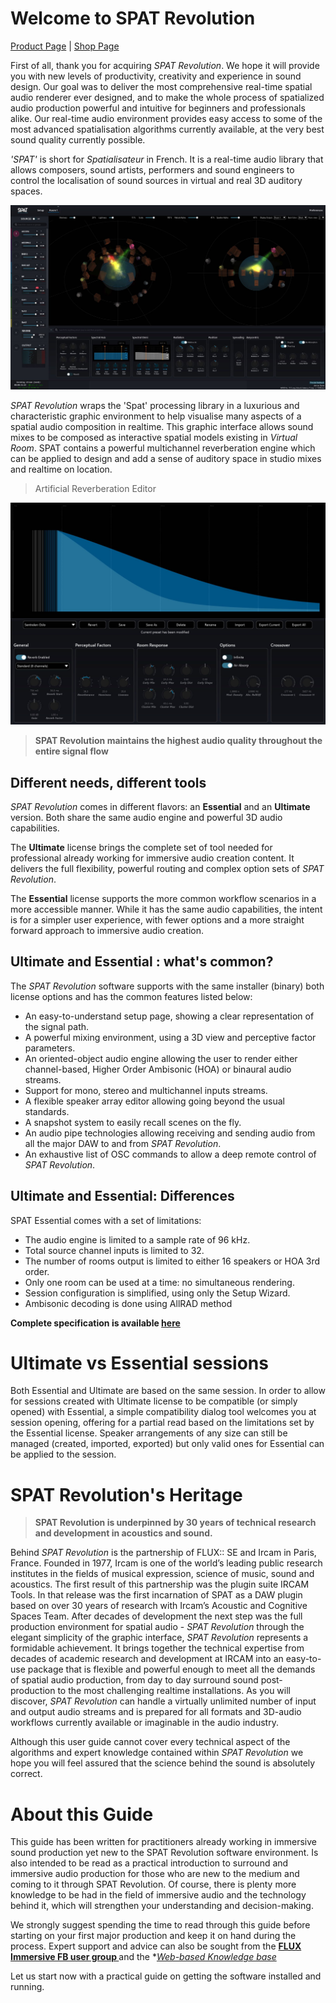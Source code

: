 # Welcome to SPAT Revolution
[Product Page](https://www.flux.audio/project/spat-revolution/)
| [Shop Page](https://shop.flux.audio/en_US/products/spat-revolution)

First of all, thank you for acquiring _SPAT Revolution_. 
We hope it will provide you with new levels of productivity, creativity and experience in sound design. 
Our goal was to deliver the most comprehensive real-time spatial audio renderer ever designed, and to make the whole process of spatialized audio production powerful and intuitive for beginners and professionals alike. 
Our real-time audio environment provides easy access to some of the most advanced spatialisation algorithms currently available, at the very best sound quality currently possible.

_'SPAT'_ is short for _Spatialisateur_ in French. 
It is a real-time audio library that allows composers, sound artists, performers and sound engineers to control the localisation of sound sources in virtual and real 3D auditory spaces.

![](include/SpatRevolution_UserGuide_-006.jpg)

_SPAT Revolution_ wraps the 'Spat' processing library in a luxurious and characteristic graphic environment to help visualise many aspects of a spatial audio composition in realtime. 
This graphic interface allows sound mixes to be composed as interactive spatial models existing in _Virtual Room_. 
SPAT contains a powerful multichannel reverberation engine which can be applied to design and add a sense of auditory space in studio mixes and realtime on location.

> Artificial Reverberation Editor

![](include/SpatRevolution_UserGuide_-008.jpg)

> **SPAT Revolution maintains the highest audio quality throughout the entire signal flow**
>

## Different needs, different tools

_SPAT Revolution_ comes in different flavors: an **Essential** and an **Ultimate** version.
Both share the same audio engine and powerful 3D audio capabilities.

The **Ultimate** license brings the complete set of tool needed for professional already working for immersive audio creation content. 
It delivers the full flexibility, powerful routing and complex option sets of _SPAT Revolution_.

The **Essential** license supports the more common workflow scenarios in a more accessible manner. While it has the same audio capabilities, the intent is for a simpler user experience, with fewer options and a more straight forward approach to immersive audio creation.

## Ultimate and Essential : what's common?

The _SPAT Revolution_ software supports with the same installer (binary) both license options and  has the common features listed below:

 - An easy-to-understand setup page, showing a clear representation of the signal path.
 - A powerful mixing environment, using a 3D view and perceptive factor parameters.
 - An oriented-object audio engine allowing the user to render either channel-based, Higher Order Ambisonic (HOA) or binaural audio streams.
 - Support for mono, stereo and multichannel inputs streams.
 - A flexible speaker array editor allowing going beyond the usual standards.
 - A snapshot system to easily recall scenes on the fly.
 - An audio pipe technologies allowing receiving and sending audio from all the major DAW to and from _SPAT Revolution_.
 - An exhaustive list of OSC commands to allow a deep remote control of _SPAT Revolution_.

## Ultimate and Essential: Differences

SPAT Essential comes with a set of limitations:

 - The audio engine is limited to a sample rate of 96 kHz.
 - Total source channel inputs is limited to 32.
 - The number of rooms output is limited to either 16 speakers or HOA 3rd order.
 - Only one room can be used at a time: no simultaneous rendering.
 - Session configuration is simplified, using only the Setup Wizard.
 - Ambisonic decoding is done using AllRAD method

 **Complete specification is available [here](https://www.flux.audio/?page_id=17895#specifications)**

# Ultimate vs Essential sessions

Both Essential and Ultimate are based on the same session. 
In order to allow for sessions created with Ultimate license to be compatible (or simply opened) with Essential, a simple compatibility dialog tool welcomes you at session opening, offering for a partial read based on the limitations set by the Essential license. 
Speaker arrangements of any size can still be managed (created, imported, exported) but only valid ones for Essential can be applied to the session.


# SPAT Revolution's Heritage

> **SPAT Revolution is underpinned by 30 years of technical research and development in acoustics and sound.**

Behind _SPAT Revolution_ is the partnership of FLUX:: SE and Ircam in Paris, France. 
Founded in 1977, Ircam is one of the world’s leading public research institutes in the fields of musical expression, science of music, sound and acoustics. 
The first result of this partnership was the plugin suite IRCAM Tools. 
In that release was the first incarnation of SPAT as a DAW plugin based on over 30 years of research with Ircam’s Acoustic and Cognitive Spaces Team. 
After decades of development the next step was the full production environment for spatial audio - _SPAT Revolution_ through the elegant simplicity of the graphic interface, _SPAT Revolution_ represents a formidable achievement. 
It brings together the technical expertise from decades of academic research and development at IRCAM into an easy-to-use package that is flexible and powerful enough to meet all the demands of spatial audio production, from day to day surround sound post-production to the most challenging realtime installations. 
As you will discover, _SPAT Revolution_ can handle a virtually unlimited number of input and output audio streams and is prepared for all formats and 3D-audio workflows currently available or imaginable in the audio industry.

Although this user guide cannot cover every technical aspect of the algorithms and expert knowledge contained within _SPAT Revolution_ we hope you will feel assured that the science behind the sound is absolutely correct.

# About this Guide

This guide has been written for practitioners already working in immersive sound production yet new to the SPAT Revolution software environment. 
Is also intended to be read as a practical introduction to surround and immersive audio production for those who are new to the medium and coming to it through SPAT Revolution. 
Of course, there is plenty more knowledge to be had in the field of immersive audio and the technology behind it, which will strengthen your understanding and decision-making.

We strongly suggest spending the time to read through this guide before starting on your first major production and keep it on hand during the process. 
Expert support and advice can also be sought from the  **[FLUX Immersive FB user group ](https://www.facebook.com/groups/fluximmersive.usergroup/)** and the **[Web-based Knowledge base](https://www.flux.audio/knowledge-base/)*

Let us start now with a practical guide on getting the software installed and running.
